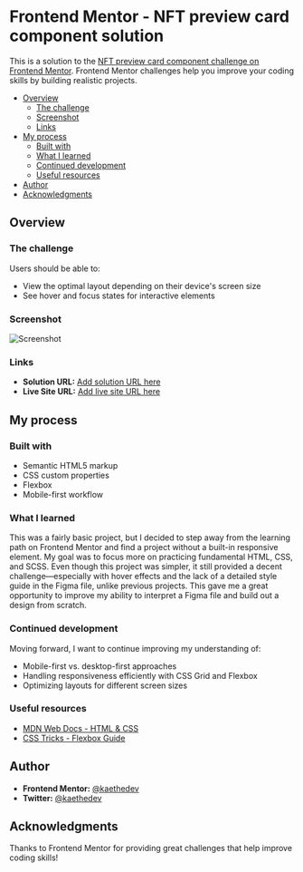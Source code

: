 # Frontend Mentor - NFT preview card component solution

This is a solution to the [NFT preview card component challenge on Frontend Mentor](https://www.frontendmentor.io/challenges/nft-preview-card-component-SbdUL_w0U). Frontend Mentor challenges help you improve your coding skills by building realistic projects. 

- [Overview](#overview)
  - [The challenge](#the-challenge)
  - [Screenshot](#screenshot)
  - [Links](#links)
- [My process](#my-process)
  - [Built with](#built-with)
  - [What I learned](#what-i-learned)
  - [Continued development](#continued-development)
  - [Useful resources](#useful-resources)
- [Author](#author)
- [Acknowledgments](#acknowledgments)

## Overview

### The challenge

Users should be able to:

- View the optimal layout depending on their device's screen size
- See hover and focus states for interactive elements

### Screenshot

![Screenshot](./screenshot.jpg)

### Links

- **Solution URL:** [Add solution URL here](https://your-solution-url.com)  
- **Live Site URL:** [Add live site URL here](https://your-live-site-url.com)

## My process

### Built with

- Semantic HTML5 markup
- CSS custom properties
- Flexbox
- Mobile-first workflow

### What I learned

This was a fairly basic project, but I decided to step away from the learning path on Frontend Mentor and find a project without a built-in responsive element. My goal was to focus more on practicing fundamental HTML, CSS, and SCSS. Even though this project was simpler, it still provided a decent challenge—especially with hover effects and the lack of a detailed style guide in the Figma file, unlike previous projects. This gave me a great opportunity to improve my ability to interpret a Figma file and build out a design from scratch.

### Continued development

Moving forward, I want to continue improving my understanding of:

- Mobile-first vs. desktop-first approaches
- Handling responsiveness efficiently with CSS Grid and Flexbox
- Optimizing layouts for different screen sizes

### Useful resources

- [MDN Web Docs - HTML & CSS](https://developer.mozilla.org/en-US/)
- [CSS Tricks - Flexbox Guide](https://css-tricks.com/snippets/css/a-guide-to-flexbox/)


## Author

- **Frontend Mentor:** [@kaethedev](https://www.frontendmentor.io/profile/kaethedev)  
- **Twitter:** [@kaethedev](https://www.twitter.com/kaethedev)

## Acknowledgments

Thanks to Frontend Mentor for providing great challenges that help improve coding skills!